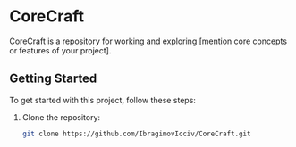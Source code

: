 # CoreCraft

CoreCraft is a repository for working and exploring [mention core concepts or features of your project].

## Getting Started

To get started with this project, follow these steps:

1. Clone the repository:
   ```bash
   git clone https://github.com/IbragimovIcciv/CoreCraft.git
